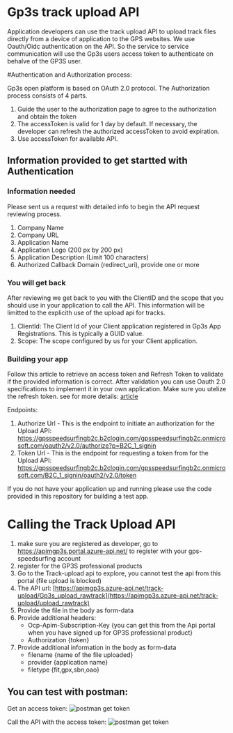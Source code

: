 # Gp3s track upload API

Application developers can use the track upload API to upload track files directly from a device of application to the GPS websites. We use Oauth/Oidc authentication on the API. So the service to service communication will use the Gp3s users access token to authenticate on behalve of the GP3S user. 


#Authentication and Authorization process:

Gp3s open platform is based on OAuth 2.0 protocol. The Authorization process consists of 4 parts. 
1. Guide the user to the authorization page to agree to the authorization and obtain the token
2. The accessToken is valid for 1 day by default. If necessary, the developer can refresh the authorized accessToken to avoid expiration.
3. Use accessToken for available API.


## Information provided to get startted with Authentication ##

### Information needed ###

Please sent us a request with detailed info to begin the API request reviewing process.

1. Company Name
2. Company URL
3. Application Name
4. Application Logo (200 px by 200 px)
5. Application Description (Limit 100 characters)
6. Authorized Callback Domain (redirect_uri), provide one or more

### You will get back ###

After reviewing we get back to you with the ClientID and the scope that you should use in your application to call the API. This information will be limitted to the explicith use of the upload api for tracks.

1. ClientId: The Client Id of your Client application registered in Gp3s App Registrations. This is typically a GUID value.
2. Scope: The scope configured by us for your Client application. 


### Building your app ###

Follow this article to retrieve an access token and Refresh Token to validate if the provided information is correct. After validation you can use Oauth 2.0 specifications to implement it in your own application. Make sure you utelize the refresh token. see for more details:  [article](https://vmsdurano.com/requesting-access-token-from-azure-b2c-with-pkce-using-postman/)

Endpoints:
1. Authorize Url - This is the endpoint to initiate an authorization for the  Upload API: https://gpsspeedsurfingb2c.b2clogin.com/gpsspeedsurfingb2c.onmicrosoft.com/oauth2/v2.0/authorize?p=B2C_1_signin
2. Token Url - This is the endpoint for requesting a token from for the Upload API: https://gpsspeedsurfingb2c.b2clogin.com/gpsspeedsurfingb2c.onmicrosoft.com/B2C_1_signin/oauth2/v2.0/token 


If you do not have your application up and running please use the code provided in this repository for building a test app. 



# Calling the Track Upload API #

1. make sure you are registered as developer, go to https://apimgp3s.portal.azure-api.net/ to register with your gps-speedsurfing account
2. register for the GP3S professional products
3. Go to the Track-upload api to explore, you cannot test the api from this portal (file upload is blocked)
4. The API url: [https://apimgp3s.azure-api.net/track-upload/Gp3s_upload_rawtrack](https://apimgp3s.azure-api.net/track-upload/upload_rawtrack)
5. Provide the file in the body as form-data
6. Provide additional headers:
   - Ocp-Apim-Subscription-Key {you can get this from the Api portal when you have signed up for GP3S professional product}
   - Authorization {token}
8. Provide additional information in the body as form-data
   - filename {name of the file uploaded}
   - provider {application name}
   - filetype {fit,gpx,sbn,oao}

## You can test with postman:

Get an access token:
![postman get token](https://gp3scdnstorage.blob.core.windows.net/gp3s/cdn/img/postman-get-accesstoken.png)

Call the API with the access token:
![postman get token](https://gp3scdnstorage.blob.core.windows.net/gp3s/cdn/img/postman-call-api.png)



